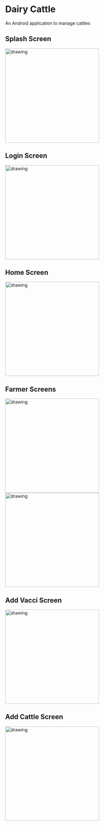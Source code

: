 # Dairy Cattle

An Android application to manage cattles

## Splash Screen

<img src="./app/src/main/res/drawable/Screens/splash.jpeg" alt="drawing" width="300"/>

## Login Screen

<img src="./app/src/main/res/drawable/Screens/login.jpeg" alt="drawing" width="300"/>

## Home Screen

<img src="./app/src/main/res/drawable/Screens/home.jpeg" alt="drawing" width="300"/>

## Farmer Screens

<img src="./app/src/main/res/drawable/Screens/farmerHome.jpeg" alt="drawing" width="300"/>
<img src="./app/src/main/res/drawable/Screens/farmerinfo.jpeg" alt="drawing" width="300"/>

## Add Vacci Screen

<img src="./app/src/main/res/drawable/Screens/addVacci.jpeg" alt="drawing" width="300"/>

## Add Cattle Screen

<img src="./app/src/main/res/drawable/Screens/addCattle.jpeg" alt="drawing" width="300"/>
